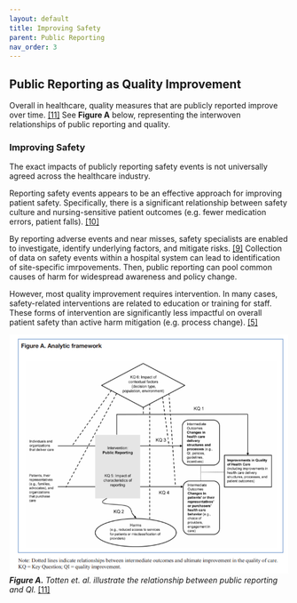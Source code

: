 ```yaml
---
layout: default
title: Improving Safety
parent: Public Reporting
nav_order: 3
---
```


## Public Reporting as Quality Improvement

Overall in healthcare, quality measures that are publicly reported improve over time. [[11]](https://rauchb.github.io/HCM-5101/sources.html#11) See **Figure A** below, representing the interwoven relationships of public reporting and quality.

### Improving Safety
The exact impacts of publicly reporting safety events is not universally agreed across the healthcare industry. 

Reporting safety events appears to be an effective approach for improving patient safety. Specifically, there is a significant relationship between safety culture and nursing-sensitive patient outcomes (e.g. fewer medication errors, patient falls). [[10]](https://rauchb.github.io/HCM-5101/sources.html#10) 

By reporting adverse events and near misses, safety specialists are enabled to investigate, identify underlying factors, and mitigate risks. [[9]](https://rauchb.github.io/HCM-5101/sources.html#9) Collection of data on safety events within a hospital system can lead to identification of site-specific imrpovements. Then, public reporting can pool common causes of harm for widespread awareness and policy change.

However, most quality improvement requires intervention. In many cases, safety-related interventions are related to education or training for staff. These forms of intervention are significantly less impactful on overall patient safety than active harm mitigation (e.g. process change). [[5]](https://rauchb.github.io/HCM-5101/sources.html#5)


![Figure A](https://raw.githubusercontent.com/rauchb/HCM-5101/main/images/figure-a.png)  
_**Figure A.** Totten et. al. illustrate the relationship between public reporting and QI._ [[11]](https://rauchb.github.io/HCM-5101/sources.html#11)  
